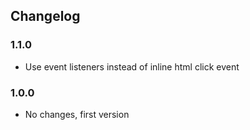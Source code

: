 ## Changelog

### 1.1.0

* Use event listeners instead of inline html click event

### 1.0.0
* No changes, first version


